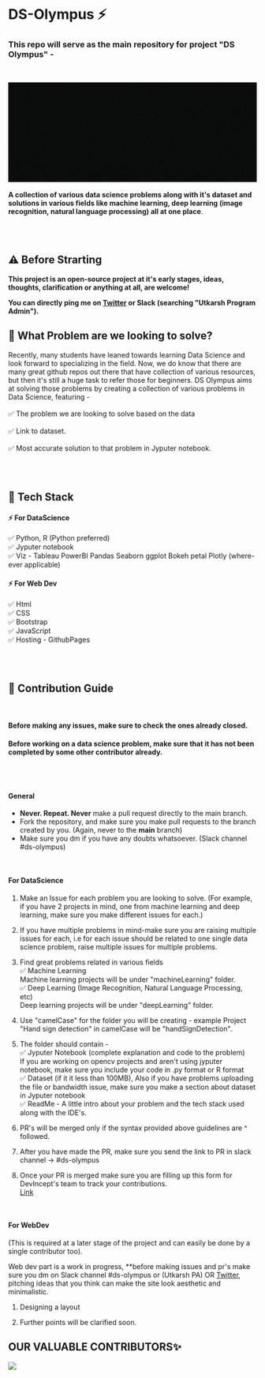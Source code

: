 # DS-Olympus ⚡️
### This repo will serve as the main repository for project "DS Olympus" - 
<br>

![image](forReadme/intro.gif)

**A collection of various data science problems along with it's dataset and solutions in various fields like machine learning, deep learning (image recognition, natural language processing) all at one place**. 

<br>
<br>


## ⚠️ Before Strarting 

**This project is an open-source project at it's early stages, ideas, thoughts, clarification or anything at all, are welcome!**

**You can directly ping me on [Twitter](https://twitter.com/TweetsZeus) or Slack (searching "Utkarsh Program Admin").** 


## 🚩 What Problem are we looking to solve? 
Recently, many students have leaned towards learning Data Science and look forward to specializing in the field. Now, we do know that there are many great github repos out there that have collection of various resources, but then it's still a huge task to refer those for beginners. DS Olympus aims at solving those problems by creating a collection of various problems in Data Science, featuring -
<Br><br>
✅ The problem we are looking to solve based on the data 
<Br> <br>
✅ Link to dataset. 
<Br> <br>
✅ Most accurate solution to that problem in Jyputer notebook.

<Br>
<Br>

## 🚩 Tech Stack 
#### ⚡️ For DataScience
✅ Python, R (Python preferred) <Br>
✅ Jyputer notebook <Br>
✅ Viz -  Tableau PowerBI Pandas Seaborn ggplot Bokeh petal Plotly (where-ever applicable)<Br>


#### ⚡️ For Web Dev
✅ Html <Br>
✅ CSS <Br> 
✅ Bootstrap <br>
✅ JavaScript <Br>
✅ Hosting - GithubPages <Br>

<br>
<br>

## 🚩 Contribution Guide

<br>

#### Before making any issues, make sure to check the ones already closed. 

#### Before working on a data science problem, make sure that it has not been completed by some other contributor already. 


<br>
<br>

#### General
* **Never. Repeat. Never** make a pull request directly to the main branch. 
* Fork the repository, and make sure you make pull requests to the branch created by you. (Again, never to the **main** branch)
* Make sure you dm if you have any doubts whatsoever. (Slack channel #ds-olympus)

<br>

#### For DataScience 



1. Make an Issue for each problem you are looking to solve. (For example, if you have 2 projects in mind, one from machine learning and deep learning, make sure you make different issues for each.)

2. If you have multiple problems in mind-make sure you are raising multiple issues for each, i.e for each issue should be related to one single data science problem, raise multiple issues for multiple problems.

3. Find great problems related in various fields <Br>
✅ Machine Learning <br>
Machine learning projects will be under "machineLearning" folder.<br>
✅ Deep Learning (Image Recognition, Natural Language Processing, etc)<br>
Deep learning projects will be under "deepLearning" folder.

4. Use "camelCase" for the folder you will be creating - example Project "Hand sign detection" in camelCase will be "handSignDetection". 

5. The folder should contain - <br>
✅ Jyputer Notebook (complete explanation and code to the problem)<br> 
If you are working on opencv projects and aren't using jyputer notebook, make sure you include your code in .py format or R format<Br>
✅ Dataset (if it it less than 100MB), Also if you have problems uploading the file or bandwidth issue, make sure you make a section about dataset in Jyputer notebook <br>
✅ ReadMe - A little intro about your problem and the tech stack used along with the IDE's. 

6. PR's will be merged only if the syntax provided above guidelines are ^ followed. <br>

7. After you have made the PR, make sure you send the link to PR in slack channel -> #ds-olympus

8. Once your PR is merged make sure you are filling up this form for DevIncept's team to track your contributions.<BR>
[Link](https://docs.google.com/forms/d/e/1FAIpQLScIZGskVmKmadftHL5KzNKx4ydly-s2JYRfg587NGA2B5GX1g/viewform)
<Br>



#### For WebDev 
(This is required at a later stage of the project and can easily be done by a single contributor too).

Web dev part is a work in progress, **before making issues and pr's make sure you dm on Slack channel #ds-olympus or (Utkarsh PA) OR [Twitter](https://twitter.com/TweetsZeus), pitching ideas that you think can make the site look aesthetic and minimalistic. <Br>


1. Designing a layout

2. Further points will be clarified soon. 
  
  
  
  ## OUR VALUABLE CONTRIBUTORS✨
  
  <a href="https://github.com/ZeusCodes-Official/DS-Olympus-/graphs/contributors">
  <img src="https://contrib.rocks/image?repo=ZeusCodes-Official/DS-Olympus-" />
</a>
